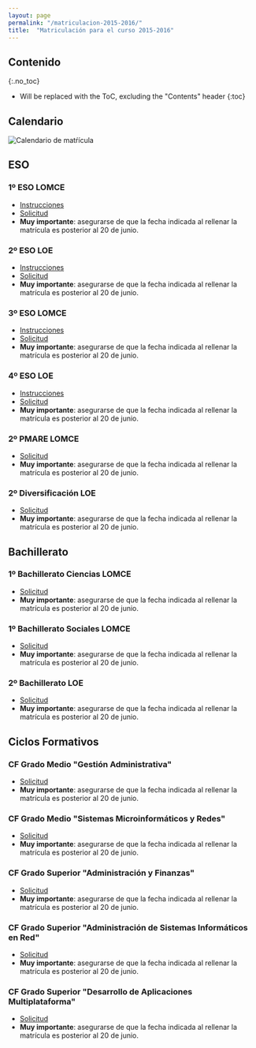 ```yaml
---
layout: page
permalink: "/matriculacion-2015-2016/"
title:  "Matriculación para el curso 2015-2016"
---
```



<style>
img[alt="Logo Kilometros de solidaridad"], img[alt="Carnet del corredor"]  {
	float: right;
}

img[alt="Carnet del corredor"] {
	width: 20%;
	margin-left: 20px;
}

img[alt="Mujer de mali"], img[alt="Recorrido"] {
	width: 100%;
	padding-top: 15px;
}

</style>




<section class="white-wrapper padding-top" id="contenido">
<div class="container" style="max-width: 650px; margin: 20px auto 0px auto" markdown="1">

## Contenido
{:.no_toc}

* Will be replaced with the ToC, excluding the "Contents" header
{:toc}

## Calendario

![Calendario de matŕícula](http://www.googledrive.com/host/0B4jaZeMGL7HsR1p0cUxIcW1sWTQ)


## ESO

### 1º ESO LOMCE

* [Instrucciones](https://drive.google.com/uc?export=download&id=0B4jaZeMGL7HsNGsyd0UzRTlValk)
* [Solicitud](https://drive.google.com/uc?export=download&id=0B4jaZeMGL7Hsb201enBKUWZGYkE) 
* __Muy importante__: asegurarse de que la fecha indicada al rellenar la matrícula es posterior al 20 de junio.

### 2º ESO LOE

* [Instrucciones](https://drive.google.com/uc?export=download&id=0B4jaZeMGL7HsZjFqVUlGdEtHeHc)
* [Solicitud](https://drive.google.com/uc?export=download&id=0B4jaZeMGL7HsMVhSWjU2RE5fVUE)
* __Muy importante__: asegurarse de que la fecha indicada al rellenar la matrícula es posterior al 20 de junio.


### 3º ESO LOMCE

* [Instrucciones](https://drive.google.com/uc?export=download&id=0B4jaZeMGL7HsSjlsdXk2MFFfWDQ)
* [Solicitud](https://drive.google.com/uc?export=download&id=0B4jaZeMGL7HsSkdmenpNY1UydGM)
* __Muy importante__: asegurarse de que la fecha indicada al rellenar la matrícula es posterior al 20 de junio.


### 4º ESO LOE

* [Instrucciones](https://drive.google.com/uc?export=download&id=0B4jaZeMGL7HscFhEcVhHYjE2MDA)
* [Solicitud](https://drive.google.com/uc?export=download&id=0B4jaZeMGL7HsWmRzUUVldWYybDQ)
* __Muy importante__: asegurarse de que la fecha indicada al rellenar la matrícula es posterior al 20 de junio.


### 2º PMARE LOMCE

* [Solicitud](https://drive.google.com/uc?export=download&id=0B4jaZeMGL7HsTDZEZDFOcjl3dGs)
* __Muy importante__: asegurarse de que la fecha indicada al rellenar la matrícula es posterior al 20 de junio.


### 2º Diversificación LOE

* [Solicitud](https://drive.google.com/uc?export=download&id=0B4jaZeMGL7HsT2NiNXk0RWZ4ZjQ)
* __Muy importante__: asegurarse de que la fecha indicada al rellenar la matrícula es posterior al 20 de junio.


## Bachillerato

### 1º Bachillerato Ciencias LOMCE

* [Solicitud](https://drive.google.com/uc?export=download&id=0B4jaZeMGL7HseXNmaHZsdHhwdHc)
* __Muy importante__: asegurarse de que la fecha indicada al rellenar la matrícula es posterior al 20 de junio.


### 1º Bachillerato Sociales LOMCE

* [Solicitud](https://drive.google.com/uc?export=download&id=0B4jaZeMGL7HscFVhd1FLZ2J0VG8)
* __Muy importante__: asegurarse de que la fecha indicada al rellenar la matrícula es posterior al 20 de junio.


### 2º Bachillerato LOE

* [Solicitud](https://drive.google.com/uc?export=download&id=0B4jaZeMGL7HscEFDYWpjdXJWXzQ)
* __Muy importante__: asegurarse de que la fecha indicada al rellenar la matrícula es posterior al 20 de junio.



## Ciclos Formativos

### CF Grado Medio "Gestión Administrativa"

* [Solicitud](https://drive.google.com/uc?export=download&id=0B4jaZeMGL7HsbV9mTHZ6eGVDUkk)
* __Muy importante__: asegurarse de que la fecha indicada al rellenar la matrícula es posterior al 20 de junio.


### CF Grado Medio "Sistemas Microinformáticos y Redes"

* [Solicitud](https://drive.google.com/uc?export=download&id=0B4jaZeMGL7HsMWowUktqOGVBYnc)
* __Muy importante__: asegurarse de que la fecha indicada al rellenar la matrícula es posterior al 20 de junio.


### CF Grado Superior "Administración y Finanzas"

* [Solicitud](https://drive.google.com/uc?export=download&id=0B4jaZeMGL7HsUkExVURLSHIwVm8)
* __Muy importante__: asegurarse de que la fecha indicada al rellenar la matrícula es posterior al 20 de junio.


### CF Grado Superior "Administración de Sistemas Informáticos en Red"

* [Solicitud](https://drive.google.com/uc?export=download&id=0B4jaZeMGL7HsU3RvT2YzQ1hydmM)  
* __Muy importante__: asegurarse de que la fecha indicada al rellenar la matrícula es posterior al 20 de junio.


### CF Grado Superior "Desarrollo de Aplicaciones Multiplataforma"

* [Solicitud](https://drive.google.com/uc?export=download&id=0B4jaZeMGL7HsVC05dFcxQ2NWSGc)
* __Muy importante__: asegurarse de que la fecha indicada al rellenar la matrícula es posterior al 20 de junio.




</div><!-- end container -->
</section>	